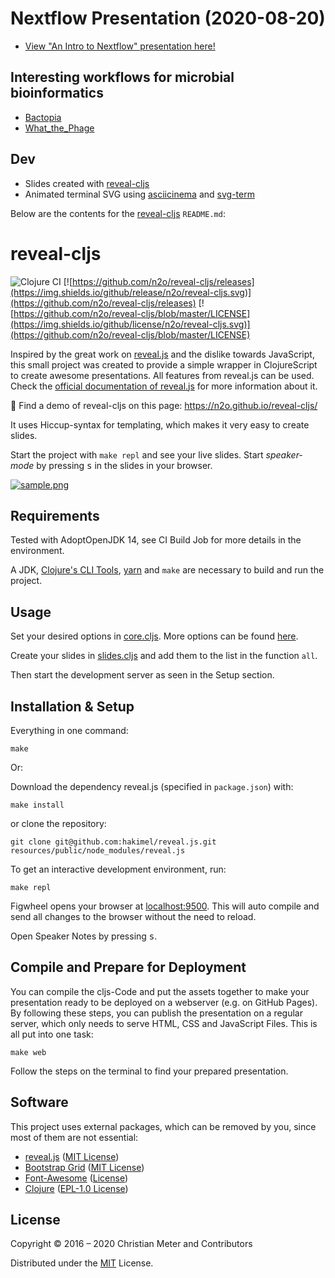 # Nextflow Presentation (2020-08-20)

- [View "An Intro to Nextflow" presentation here!](https://peterk87.github.io/2020-08-20-nextflow-presentation-reveal-cljs/)


## Interesting workflows for microbial bioinformatics

- [Bactopia](https://bactopia.github.io/)
- [What_the_Phage](https://github.com/replikation/What_the_Phage)


## Dev

- Slides created with [reveal-cljs](https://github.com/n2o/reveal-cljs)
- Animated terminal SVG using [asciicinema](https://asciinema.org/) and [svg-term](https://github.com/marionebl/svg-term-cli)

Below are the contents for the [reveal-cljs](https://github.com/n2o/reveal-cljs) `README.md`:

# reveal-cljs

![Clojure CI](https://github.com/n2o/reveal-cljs/workflows/Clojure%20CI/badge.svg)
[![https://github.com/n2o/reveal-cljs/releases](https://img.shields.io/github/release/n2o/reveal-cljs.svg)](https://github.com/n2o/reveal-cljs/releases)
[![https://github.com/n2o/reveal-cljs/blob/master/LICENSE](https://img.shields.io/github/license/n2o/reveal-cljs.svg)](https://github.com/n2o/reveal-cljs/blob/master/LICENSE)

Inspired by the great work on [reveal.js](https://github.com/hakimel/reveal.js/)
and the dislike towards JavaScript, this small project was created to provide a
simple wrapper in ClojureScript to create awesome presentations. All features
from reveal.js can be used. Check the
[official documentation of reveal.js](https://revealjs.com/) for more
information about it.

🌅 Find a demo of reveal-cljs on this page: https://n2o.github.io/reveal-cljs/

It uses Hiccup-syntax for templating, which makes it very easy to create slides.

Start the project with `make repl` and see your live
slides. Start *speaker-mode* by pressing <kbd>s</kbd> in the slides in your
browser.

[![sample.png](img/sample.png)](https://n2o.github.io/reveal-cljs/)

## Requirements

Tested with AdoptOpenJDK 14, see CI Build Job for more details in the
environment.

A JDK, [Clojure's CLI Tools](https://clojure.org/guides/getting_started), 
[yarn](https://yarnpkg.com/en/) and `make` are necessary to
build and run the project.

## Usage

Set your desired options in
[core.cljs](https://github.com/n2o/reveal-cljs/blob/master/src/reveal/core.cljs#L10).
More options can be found
[here](https://github.com/hakimel/reveal.js#configuration).

Create your slides in
[slides.cljs](https://github.com/n2o/reveal-cljs/blob/master/src/reveal/slides.cljs)
and add them to the list in the function `all`.

Then start the development server as seen in the Setup section.

## Installation & Setup

Everything in one command:

    make
    
Or:

Download the dependency reveal.js (specified in `package.json`) with:

    make install
    
or clone the repository:

    git clone git@github.com:hakimel/reveal.js.git resources/public/node_modules/reveal.js

To get an interactive development environment, run:

    make repl

Figwheel opens your browser at [localhost:9500](http://localhost:9500/). This
will auto compile and send all changes to the browser without the need to
reload.

Open Speaker Notes by pressing <kbd>s</kbd>.

## Compile and Prepare for Deployment

You can compile the cljs-Code and put the assets together to make your
presentation ready to be deployed on a webserver (e.g. on GitHub Pages).
By following these steps, you can publish the presentation on a regular
server, which only needs to serve HTML, CSS and JavaScript Files. This
is all put into one task:

    make web
    
Follow the steps on the terminal to find your prepared presentation.  

## Software

This project uses external packages, which can be removed by you, since most
of them are not essential:

* [reveal.js](https://github.com/hakimel/reveal.js) ([MIT License](https://github.com/hakimel/reveal.js/blob/master/LICENSE))
* [Bootstrap Grid](https://github.com/twbs/bootstrap) ([MIT License](https://github.com/twbs/bootstrap/blob/main/LICENSE))
* [Font-Awesome](https://github.com/FortAwesome/Font-Awesome/tree/master/js-packages/%40fortawesome/fontawesome-free) ([License](https://github.com/FortAwesome/Font-Awesome/blob/master/js-packages/%40fortawesome/fontawesome-free/LICENSE.txt))
* [Clojure](https://clojure.org/) ([EPL-1.0 License](https://opensource.org/licenses/eclipse-1.0.php))

## License

Copyright © 2016 – 2020 Christian Meter and Contributors

Distributed under the [MIT](LICENSE) License.
